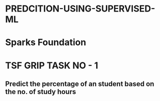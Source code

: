# PREDCITION-USING-SUPERVISED-ML
# Sparks Foundation
# TSF GRIP TASK NO - 1
## Predict the percentage of an student based on the no. of study hours

